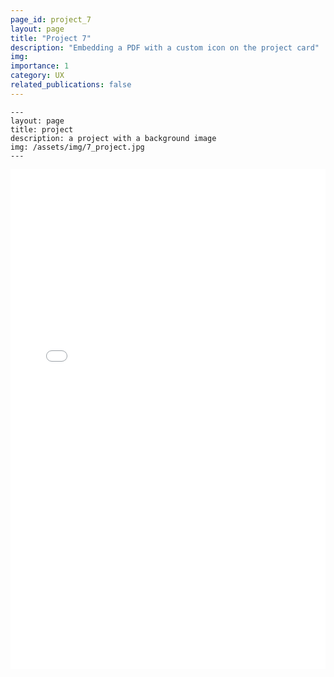 ```yaml
---
page_id: project_7
layout: page
title: "Project 7"
description: "Embedding a PDF with a custom icon on the project card"
img: 
importance: 1
category: UX
related_publications: false
---
```


    ---
    layout: page
    title: project
    description: a project with a background image
    img: /assets/img/7_project.jpg
    ---


<!-- PDF embed -->
<iframe 
    src="/assets/pdf/7_project.pdf" 
    width="100%" 
    height="800px" 
    style="border: none;">
</iframe>
